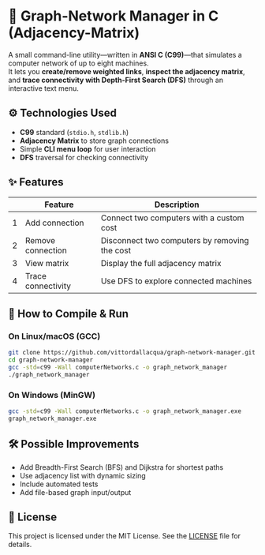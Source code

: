 
# 🔌 Graph-Network Manager in C (Adjacency-Matrix)

A small command-line utility—written in **ANSI C (C99)**—that simulates a computer network of up to eight machines.  
It lets you **create/remove weighted links**, **inspect the adjacency matrix**, and **trace connectivity with Depth-First Search (DFS)** through an interactive text menu.

## ⚙️ Technologies Used

- **C99** standard (`stdio.h`, `stdlib.h`)
- **Adjacency Matrix** to store graph connections
- Simple **CLI menu loop** for user interaction
- **DFS** traversal for checking connectivity

## ✨ Features

|  | Feature | Description |
|---|---------|-------------|
| 1 | Add connection | Connect two computers with a custom cost |
| 2 | Remove connection | Disconnect two computers by removing the cost |
| 3 | View matrix | Display the full adjacency matrix |
| 4 | Trace connectivity | Use DFS to explore connected machines |

## 🚀 How to Compile & Run

### On Linux/macOS (GCC)
```bash
git clone https://github.com/vittordallacqua/graph-network-manager.git
cd graph-network-manager
gcc -std=c99 -Wall computerNetworks.c -o graph_network_manager
./graph_network_manager
```

### On Windows (MinGW)
```bash
gcc -std=c99 -Wall computerNetworks.c -o graph_network_manager.exe
graph_network_manager.exe
```

## 🛠️ Possible Improvements

- Add Breadth-First Search (BFS) and Dijkstra for shortest paths
- Use adjacency list with dynamic sizing
- Include automated tests
- Add file-based graph input/output

## 📄 License

This project is licensed under the MIT License. See the [LICENSE](LICENSE) file for details.
